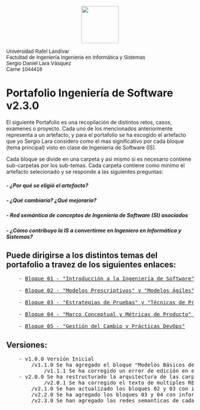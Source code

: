 <p align="center">
    <img
    src="https://d25nlln9isiu5y.cloudfront.net/wp-content/uploads/2018/09/url.jpg"
    width="100px"
    />
</p>

<div style="font-family: Arial, Helvetica; font-size: 20px font-weight: bold;">
        Universidad Rafel Landívar </br>
        Factultad de Ingeniería Ingenieria en Informática y Sistemas </br>
        Sergio Daniel Lara Vásquez </br>
        Carne 1044418
</div>

# Portafolio Ingeniería de Software v2.3.0

El siguiente Portafolio es una recopilación de distintos retos, casos, examenes o proyecto. Cada uno de los mencionados anteriormente representa a un artefacto, y para el portafolio se ha escogido el artefacto que yo Sergio Lara considero como el mas significativo por cada bloque (tema principal) visto en clase de Ingenieria de Software (IS).

Cada bloque se divide en una carpeta y asi mismo si es necesario contiene sub-carpetas por los sub-temas. Cada carpeta contiene como minimo el artefacto selecionado y se responde a las siguientes preguntas:

##### - ¿Por qué se eligió el artefacto?
##### - ¿Qué cambiaría? ¿Qué mejoraría?
##### - Red semántica de conceptos de Ingeniería de Software (SI) asociados
##### - ¿Cómo contribuyo la IS a convertirme en Ingeniero en Informática y Sistemas?


## Puede dirigirse a los distintos temas del portafolio a travez de los siguientes enlaces:
<pre>
    - <a href="https://github.com/srgiola/Portafolio_IngSoftware/tree/master/01%20-%20Introducci%C3%B3n%20a%20la%20Ingenier%C3%ADa%20de%20Software" 
    target=”_blank”>Bloque 01 - "Introducción a la Ingeniería de Software" y "Modelos Básicos de Desarrollo"</a>
    
    - <a href="https://github.com/srgiola/Portafolio_IngSoftware/tree/master/01%20-%20Introducci%C3%B3n%20a%20la%20Ingenier%C3%ADa%20de%20Software" 
    target=”_blank”>Bloque 02 - "Modelos Prescriptivos" y "Modelos Ágiles"</a>
    
    - <a href="https://github.com/srgiola/Portafolio_IngSoftware/tree/master/01%20-%20Introducci%C3%B3n%20a%20la%20Ingenier%C3%ADa%20de%20Software" 
    target=”_blank”>Bloque 03 - "Estrategias de Pruebas" y "Técnicas de Pruebas"</a>
    
    - <a href="https://github.com/srgiola/Portafolio_IngSoftware/tree/master/01%20-%20Introducci%C3%B3n%20a%20la%20Ingenier%C3%ADa%20de%20Software" 
    target=”_blank”>Bloque 04 - "Marco Conceptual y Métricas de Producto" y "Métricas de Proceso, Medidas e Indicadores"</a>
    
    - <a href="https://github.com/srgiola/Portafolio_IngSoftware/tree/master/01%20-%20Introducci%C3%B3n%20a%20la%20Ingenier%C3%ADa%20de%20Software" 
    target=”_blank”>Bloque 05 - "Gestión del Cambio y Prácticas DevOps"</a>
</pre>


## Versiones:
<pre>
    - v1.0.0 Versión Inicial
        /v1.1.0 Se ha agregado el bloque "Modelos Básicos de Desarrollo".
            /v1.1.1 Se ha corregido un error de edición en el README.md
    - v2.0.0 Se ha restructurado la arquitectura de las carpetas y sus temas.
            /v2.0.1 Se ha corregido el texto de multiples README.md para el bloque 1.
        /v2.1.0 Se han actualizado los bloques 02 y 03 con información teorica sobre los temas de cada uno.
        /v2.2.0 Se ha agregado los bloques 03 y 04 con información teorica y README asociados a estos temas.
        /v2.3.0 Se han agregado las redes semanticas de cada bloque
</pre>
